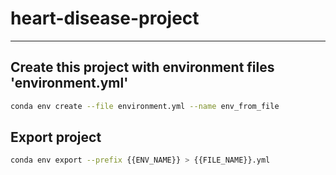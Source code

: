 # heart-disease-project
---

## Create this project with environment files 'environment.yml'
```bash
conda env create --file environment.yml --name env_from_file
```

## Export project
```bash
conda env export --prefix {{ENV_NAME}} > {{FILE_NAME}}.yml
```
